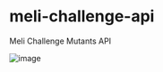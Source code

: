 # meli-challenge-api
Meli Challenge Mutants API

![image](https://user-images.githubusercontent.com/25770844/169629362-56753248-df40-4301-a2b6-0397d1bfc361.png)

